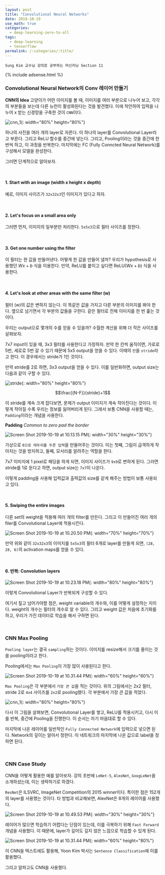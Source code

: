 ```yaml
---
layout: post
title: "Convolutional Neural Networks"
date: 2019-10-19
use_math: true
categories:
  - deep-learning-zero-to-all
tags:
  - deep-learning
  - tensorflow
permalink: /:categories/:title/
---
```

`Sung Kim 교수님 강의로 공부하는 머신러닝 Section 11`

{% include adsense.html %}

### Convolutional Neural Network의 Conv 레이어 만들기

**CNN의 Idea**
고양이가 어떤 이미지를 볼 때, 이미지를 여러 부분으로 나누어 보고, 각각의 부분들을 보는데 다른 뉴런이 활성화된다는 것을 발견했다. 이에 착안하여 입력을 나누어 x 받는 신경망을 구축한 것이 `CNN`이다.

![cnn_1](/assets/images/cnn_1.png){: width="80%" height="80%"}

하나의 사진을 여러 개의 layer로 자른다. 이 하나의 layer를 Convolutional Layer라고 부른다. 그리고 ReLU 함수를 중간에 넣는다. 그리고, Pooling이라는 것을 중간에 한 번씩 하고, 이 과정을 반복한다. 마지막에는 FC (Fully Conncted Neural Network)를 구성해서 모델을 완성한다.

그러면 단계적으로 알아보자.

<br/>

#### 1. Start with an image (width x height x depth)
   예로, 이미지 사이즈가 `32x32x3`인 이미지가 있다고 하자.

<br/>

#### 2. Let's focus on a **small area** only
   그러면 먼저, 이미지의 일부분만 처리한다. `5x5x3`으로 필터 사이즈를 정한다.

<br/>

#### 3. Get **one number** using the **filter**
   이 필터는 한 값을 만들어낸다. 어떻게 한 값을 만들어 낼까? 우리가 hypothesis로 사용했던 $Wx+b$ 식을 이용한다. 만약, ReLU를 붙이고 싶다면 ReLU$(Wx+b)$ 식을 사용한다.

<br/>

#### 4. Let's look at **other areas with the same filter** (w)
   필터 (w)의 값은 변하지 않는다. 이 똑같은 값을 가지고 다른 부분의 이미지를 봐야 한다. 옆으로 넘기면서 각 부분의 값들을 구한다. 같은 필터로 전체 이미지를 한 번 훑는 것이다.

우리는 output으로 몇개의 수를 얻을 수 있을까? 수월한 계산을 위해 더 작은 사이즈를 살펴보자.

7x7 input이 있을 때, 3x3 필터를 사용한다고 가정하자. 만약 한 칸씩 움직이면, 가로로 5번, 세로로 5번 갈 수 있기 때문에 5x5 output을 얻을 수 있다. 이때의 `칸`을 `stride`라고 한다. 이 경우에서는 stride가 1인 것이다.

만약 stride를 2로 하면, 3x3 output을 얻을 수 있다. 이를 일반화하면, output size는 다음과 같이 구할 수 있다.

![stride](/assets/images/stride.png){: width="80%" height="80%"}

$$\frac{(N-F)}{stride}+1$$

이 stride를 계속 크게 잡다보면, 문제가 output 이미지가 계속 작아진다는 것이다. 이렇게 작아질 수록 우리는 정보를 잃어버리게 된다. 그래서 보통 CNN을 사용할 때는, `Padding`이라는 개념을 사용한다.

**Padding**
*Common to zero pad the border*

![Screen Shot 2019-10-19 at 10.13.15 PM](/assets/images/Screen%20Shot%202019-10-19%20at%2010.13.15%20PM.png){: width="30%" height="30%"}

가상으로 `0으로 테두리를 두른 입력`을 만들어주는 것이다. 이는 첫째, 그림이 급격하게 작아지는 것을 방지하고, 둘쩨, 모서리를 알려주는 역할을 한다.

7x7 이미지에 1 pixel로 패딩을 하게 되면, 이미지 사이즈가 `9x9`로 변하게 된다. 그러면 stride를 1로 둔다고 하면, output size는 `7x7`이 나온다.

이렇게 padding을 사용해 입력값과 출력값의 size를 같게 해주는 방법이 보통 사용되고 있다.

<br/>

#### 5. Swiping the entire images
   다른 set의 weight을 적용해 여러 개의 filter를 만든다. 그리고 이 만들어진 여러 개의 filer를 Convolutional Layer에 적용시킨다.

![Screen Shot 2019-10-19 at 10.20.50 PM](/assets/images/Screen%20Shot%202019-10-19%20at%2010.20.50%20PM.png){: width="70%" height="70%"}

만약 위와 같이 `32x32x3`의 이미지를 `5x5x3`의 필터 6개로 layer를 만들게 되면, `(28, 28, 6)`의 activation maps를 얻을 수 있다.

<br/>

#### 6. 반복: Convolution layers

![Screen Shot 2019-10-19 at 10.23.18 PM](/assets/images/Screen%20Shot%202019-10-19%20at%2010.23.18%20PM.png){: width="80%" height="80%"}

이렇게 Convolutional Layer가 반복되게 구성할 수 있다.

여기서 짚고 넘어가야할 점은, weight variable의 개수와, 이를 어떻게 설정하는 지이다.  weight의 개수는 필터의 개수로 알 수 있다. 그리고 weight 값은 처음에 초기화를 하고, 우리가 가진 데이터로 학습을 해서 구하면 된다.

<br/>

### CNN Max Pooling
`Pooling layer`는 결국 `sampling`하는 것이다. 이미지를 resize해서 크기를 줄이는 것을 pooling이라고 한다.

Pooling에서는 `Max Pooling`이 가장 많이 사용된다고 한다.

![Screen Shot 2019-10-19 at 10.31.44 PM](/assets/images/Screen%20Shot%202019-10-19%20at%2010.31.44%20PM.png){: width="60%" height="60%"}

`Max Pooling`은 각 부분에서 `가장 큰 값`을 적는 것이다. 위의 그림에서는 2x2 필터, stride 2로 `4x4` 사이즈를 `2x2`로 pooling했다. 각 부분에서 가장 큰 값을 적었다.

![cnn_1](/assets/images/cnn_1.png){: width="80%" height="80%"}

다시 이 그림을 살펴보면, Convolutional Layer를 쌓고, ReLU를 적용시키고, 다시 이를 반복, 중간에 Pooling을 진행한다. 이 순서는 자기 마음대로 할 수 있다.

마지막에 나온 레이어를 일반적인 `Fully Connected Network`에 입력으로 넣으면 된다. Network의 깊이는 알아서 정한다. 이 네트워크의 마지막에 나온 값으로 label을 정하면 된다.

<br/>

### CNN Case Study

CNN을 어떻게 활용한 예를 알아보자. 강의 초반에 `LeNet-5`, `AlexNet`, `GoogLeNet`을 소개하셨는데, 이는 생략하기로 하겠다.

`ResNet`은 ILSVRC, ImageNet Competition의 2015 winner이다. 특이한 점은 152개의 layer를 사용했는 것이다. 타 방법과 비교해보면, AlexNet은 8개의 레이어를 사용했다.

![Screen Shot 2019-10-19 at 10.49.53 PM](/assets/images/Screen%20Shot%202019-10-19%20at%2010.49.53%20PM.png){: width="30%" height="30%"}

레이어가 많으면 학습하기 어렵다는 단점이 있는데, 이를 극복하기 위해 `Fast Forward` 개념을 사용했다. 이 때문에, layer가 깊어도 깊지 않은 느낌으로 학습할 수 있게 된다.

![Screen Shot 2019-10-19 at 10.31.44 PM](/assets/images/Screen%20Shot%202019-10-19%20at%2010.31.44%20PM_5f6li7k23.png){: width="60%" height="80%"}

이 CNN을 텍스트에도 활용해, Yoon Kim 박사는 `Sentence Classification`에 이를 활용했다.

그리고 알파고도 CNN을 사용했다.
